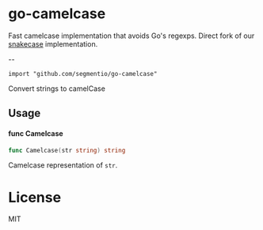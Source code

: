 
# go-camelcase

Fast camelcase implementation that avoids Go's regexps. Direct fork of our [snakecase](https://github.com/segmentio/go-snakecase) implementation.

--

    import "github.com/segmentio/go-camelcase"

Convert strings to camelCase

## Usage

#### func  Camelcase

```go
func Camelcase(str string) string
```
Camelcase representation of `str`.

# License

 MIT